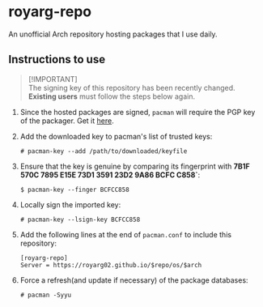 # royarg-repo

An unofficial Arch repository hosting packages that I use daily.

## Instructions to use

> [!IMPORTANT]\
> The signing key of this repository has been recently changed. **Existing users** must follow the steps below again.

1. Since the hosted packages are signed, `pacman` will require the PGP key of the packager. Get it [here](https://royarg02.github.io/royarg-repo/key.txt).

2. Add the downloaded key to pacman's list of trusted keys:

    ```shellscript
    # pacman-key --add /path/to/downloaded/keyfile
    ```

3. Ensure that the key is genuine by comparing its fingerprint with **7B1F 570C 7895 E15E 73D1  3591 23D2 9A86 BCFC C858`**:

    ```shellscript
    $ pacman-key --finger BCFCC858
    ```

4. Locally sign the imported key:

    ```shellscript
    # pacman-key --lsign-key BCFCC858
    ```

5. Add the following lines at the end of `pacman.conf` to include this repository:

   ```shellscript
   [royarg-repo]
   Server = https://royarg02.github.io/$repo/os/$arch
   ```

6. Force a refresh(and update if necessary) of the package databases:

   ```shellscript
   # pacman -Syyu
   ```
